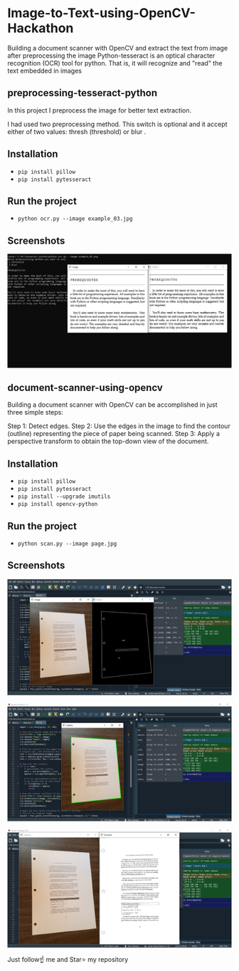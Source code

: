 # Image-to-Text-using-OpenCV-Hackathon
 Building a document scanner with OpenCV and extract the text from image after preprocessing the image
 Python-tesseract is an optical character recognition (OCR) tool for python. That is, it will recognize and "read" the text embedded in images
## preprocessing-tesseract-python
In this project I preprocess the image for better text extraction.

I had used two preprocessing method. This switch is optional and it accept either of two values: thresh  (threshold) or blur .

## Installation
- `pip install pillow`
- `pip install pytesseract`

## Run the project
- `python ocr.py --image example_03.jpg`

## Screenshots
![Image](./4.png)

## document-scanner-using-opencv
Building a document scanner with OpenCV can be accomplished in just three simple steps:

Step 1: Detect edges.
Step 2: Use the edges in the image to find the contour (outline) representing the piece of paper being scanned.
Step 3: Apply a perspective transform to obtain the top-down view of the document.

## Installation
- `pip install pillow`
- `pip install pytesseract`
- `pip install --upgrade imutils`
- `pip install opencv-python`

## Run the project
- `python scan.py --image page.jpg`

## Screenshots
![Image](./1.png)

![Image](./2.png)

![Image](./3.png)

Just follow☝️ me and Star⭐ my repository


